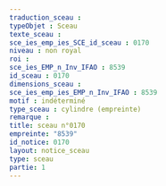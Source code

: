 ```yaml
---
traduction_sceau : 
typeObjet : Sceau
texte_sceau : 
sce_ies_emp_ies_SCE_id_sceau : 0170
niveau : non royal
roi : 
sce_ies_EMP_n_Inv_IFAO : 8539
id_sceau : 0170
dimensions_sceau : 
sce_ies_emp_ies_EMP_n_Inv_IFAO : 8539
motif : indéterminé
type_sceau : cylindre (empreinte)
remarque : 
title: sceau n°0170
empreinte: "8539"
id_notice: 0170
layout: notice_sceau
type: sceau
partie: 1
---
```

